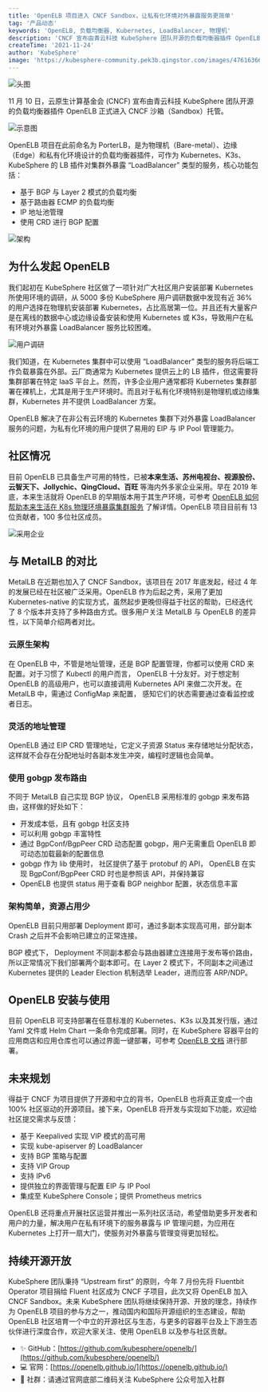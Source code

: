 ```yaml
---
title: 'OpenELB 项目进入 CNCF Sandbox，让私有化环境对外暴露服务更简单'
tag: '产品动态'
keywords: 'OpenELB, 负载均衡器, Kubernetes, LoadBalancer, 物理机'
description: 'CNCF 宣布由青云科技 KubeSphere 团队开源的负载均衡器插件 OpenELB 正式进入 CNCF 沙箱'
createTime: '2021-11-24'
author: 'KubeSphere'
image: 'https://kubesphere-community.pek3b.qingstor.com/images/4761636694917_.pic_hd.jpg'
--- 
```


![头图](https://kubesphere-community.pek3b.qingstor.com/images/4761636694917_.pic_hd.jpg)

11 月 10 日，云原生计算基金会 (CNCF) 宣布由青云科技 KubeSphere 团队开源的负载均衡器插件 OpenELB 正式进入 CNCF 沙箱（Sandbox）托管。

![示意图](https://kubesphere-community.pek3b.qingstor.com/images/8471636692467_.pic_hd.jpg)

OpenELB 项目在此前命名为 PorterLB，是为物理机（Bare-metal）、边缘（Edge）和私有化环境设计的负载均衡器插件，可作为 Kubernetes、K3s、KubeSphere 的 LB 插件对集群外暴露 “LoadBalancer” 类型的服务，核心功能包括：

- 基于 BGP 与 Layer 2 模式的负载均衡 
- 基于路由器 ECMP 的负载均衡
- IP 地址池管理
- 使用 CRD 进行 BGP 配置

![架构](https://kubesphere-community.pek3b.qingstor.com/images/8441636691354_.pic_hd.jpg)

## 为什么发起 OpenELB

我们起初在 KubeSphere 社区做了一项针对广大社区用户安装部署 Kubernetes 所使用环境的调研，从 5000 多份 KubeSphere 用户调研数据中发现有近 36% 的用户选择在物理机安装部署 Kubernetes，占比高居第一位。并且还有大量客户是在离线的数据中心或边缘设备安装和使用 Kubernetes 或 K3s，导致用户在私有环境对外暴露 LoadBalancer 服务比较困难。

![用户调研](https://kubesphere-community.pek3b.qingstor.com/images/8401636689164_.pic.jpg)

我们知道，在 Kubernetes 集群中可以使用 “LoadBalancer” 类型的服务将后端工作负载暴露在外部。云厂商通常为 Kubernetes 提供云上的 LB 插件，但这需要将集群部署在特定 IaaS 平台上。然而，许多企业用户通常都将 Kubernetes 集群部署在裸机上，尤其是用于生产环境时。而且对于私有化环境特别是物理机或边缘集群，Kubernetes 并不提供 LoadBalancer 方案。

OpenELB 解决了在非公有云环境的 Kubernetes 集群下对外暴露 LoadBalancer 服务的问题，为私有化环境的用户提供了易用的 EIP 与 IP Pool 管理能力。

## 社区情况

目前 OpenELB 已具备生产可用的特性，已被**本来生活、苏州电视台、视源股份、云智天下、Jollychic、QingCloud、百旺** 等海内外多家企业采用。早在 2019 年底，本来生活就将 OpenELB 的早期版本用于其生产环境，可参考 [OpenELB 如何帮助本来生活在 K8s 物理环境暴露集群服务](https://mp.weixin.qq.com/s/uFwYaPE7cVolLWxYHcgZdQ) 了解详情。OpenELB 项目目前有 13 位贡献者，100 多位社区成员。

![采用企业](https://kubesphere-community.pek3b.qingstor.com/images/8411636689286_.pic_hd.jpg)

## 与 MetalLB 的对比

MetalLB 在近期也加入了 CNCF Sandbox，该项目在 2017 年底发起，经过 4 年的发展已经在社区被广泛采用。OpenELB 作为后起之秀，采用了更加  Kubernetes-native 的实现方式，虽然起步更晚但得益于社区的帮助，已经迭代了 8 个版本并支持了多种路由方式。很多用户关注 MetalLB 与 OpenELB 的差异性，以下简单介绍两者对比。

### 云原生架构

在 OpenELB 中，不管是地址管理，还是 BGP 配置管理，你都可以使用 CRD 来配置。对于习惯了 Kubectl 的用户而言， OpenELB 十分友好。对于想定制 OpenELB 的高级用户，也可以直接调用 Kubernetes API 来做二次开发。在 MetalLB 中，需通过 ConfigMap 来配置， 感知它们的状态需要通过查看监控或者日志。

### 灵活的地址管理

OpenELB 通过 EIP CRD 管理地址，它定义子资源 Status 来存储地址分配状态，这样就不会存在分配地址时各副本发生冲突，编程时逻辑也会简单。

### 使用 gobgp 发布路由

不同于 MetalLB 自己实现 BGP 协议， OpenELB 采用标准的 gobgp 来发布路由，这样做的好处如下：

- 开发成本低，且有 gobgp 社区支持
- 可以利用 gobgp 丰富特性
- 通过 BgpConf/BgpPeer CRD 动态配置 gobgp，用户无需重启 OpenELB 即可动态加载最新的配置信息
- gobgp 作为 lib 使用时， 社区提供了基于 protobuf 的 API， OpenELB 在实现 BgpConf/BgpPeer CRD 时也是参照该 API，并保持兼容
- OpenELB 也提供 status 用于查看 BGP neighbor 配置，状态信息丰富

### 架构简单，资源占用少

OpenELB 目前只用部署 Deployment 即可，通过多副本实现高可用，部分副本 Crash 之后并不会影响已建立的正常连接。

BGP 模式下， Deployment 不同副本都会与路由器建立连接用于发布等价路由，所以正常情况下我们部署两个副本即可。在 Layer 2 模式下，不同副本之间通过 Kubernetes 提供的 Leader Election 机制选举 Leader，进而应答 ARP/NDP。

## OpenELB 安装与使用

目前 OpenELB 可支持部署在任意标准的 Kubernetes、K3s 以及其发行版，通过 Yaml 文件或 Helm Chart 一条命令完成部署。同时，在 KubeSphere 容器平台的应用商店和应用仓库也可以通过界面一键部署，可参考 [OpenELB 文档](https://openelb.github.io/docs/getting-started/installation/) 进行部署。

## 未来规划

得益于 CNCF 为项目提供了开源和中立的背书，OpenELB 也将真正变成一个由 100% 社区驱动的开源项目。接下来，OpenELB 将开发与实现如下功能，欢迎给社区提交需求与反馈：

- 基于 Keepalived 实现 VIP 模式的高可用
- 实现 kube-apiserver 的 LoadBalancer
- 支持 BGP 策略与配置
- 支持 VIP Group
- 支持 IPv6
- 提供独立的界面管理与配置 EIP 与 IP Pool
- 集成至 KubeSphere Console；提供 Prometheus metrics 

OpenELB 还将重点开展社区运营并推出一系列社区活动，希望借助更多开发者和用户的力量，解决用户在私有环境下的服务暴露与 IP 管理问题，为应用在 Kubernetes 上打开一扇大门，使服务对外暴露与管理变得更加轻松。

## 持续开源开放

KubeSphere 团队秉持 “Upstream first” 的原则，今年 7 月份先将 Fluentbit Operator 项目捐给 Fluent 社区成为 CNCF 子项目，此次又将 OpenELB 加入 CNCF Sandbox。未来 KubeSphere 团队将继续保持开源、开放的理念，持续作为 OpenELB 项目的参与方之一，推动国内和国际开源组织的生态建设，帮助 OpenELB 社区培育一个中立的开源社区与生态，与更多的容器平台及上下游生态伙伴进行深度合作，欢迎大家关注、使用 OpenELB 以及参与社区贡献。

- ✨ GitHub：[https://github.com/kubesphere/openelb/](https://github.com/kubesphere/openelb/)
- 💻 官网：[https://openelb.github.io/](https://openelb.github.io/)
- 🙋 社群：请通过官网底部二维码关注 KubeSphere 公众号加入社群


